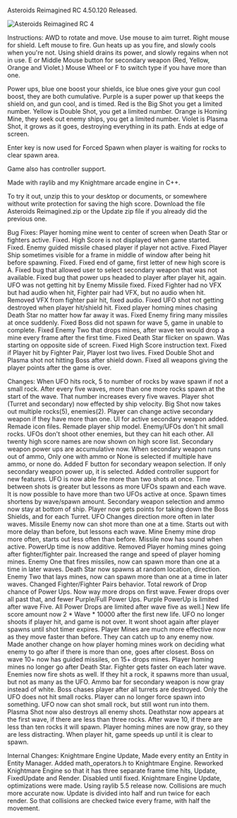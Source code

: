 Asteroids Reimagined RC 4.50.120 Released.

![Asteroids Reimagined RC 4](https://github.com/user-attachments/assets/d57901d3-3caf-47cb-bf0e-4c03a182b9f0)

Instructions:
AWD to rotate and move. Use mouse to aim turret. Right mouse for shield. Left mouse to fire. Gun heats up as you fire, and slowly cools when you're not. Using shield drains its power, and slowly regains when not in use. E or Middle Mouse button for secondary weapon (Red, Yellow, Orange and Violet.) Mouse Wheel or F to switch type if you have more than one.

Power ups, blue one boost your shields, ice blue ones give your gun cool boost, they are both cumulative. Purple is a super power up that keeps the shield on, and gun cool, and is timed. Red is the Big Shot you get a limited number. Yellow is Double Shot, you get a limited number. Orange is Homing Mine, they seek out enemy ships, you get a limited number. Violet is Plasma Shot, it grows as it goes, destroying everything in its path. Ends at edge of screen.

Enter key is now used for Forced Spawn when player is waiting for rocks to clear spawn area.

Game also has controller support.

Made with raylib and my Knightmare arcade engine in C++.

To try it out, unzip this to your desktop or documents, or somewhere without write protection for saving the high score. Download the file Asteroids Reimagined.zip or the Update zip file if you already did the previous one.

Bug Fixes:
Player homing mine went to center of screen when Death Star or fighters active. Fixed.
High Score is not displayed when game started. Fixed.
Enemy guided missile chased player if player not active. Fixed
Player Ship sometimes visible for a frame in middle of window after being hit before spawning. Fixed.
Fixed end of game, first letter of new high score is A.
Fixed bug that allowed user to select secondary weapon that was not available.
Fixed bug that power ups headed to player after player hit, again.
UFO was not getting hit by Enemy Missile fixed.
Fixed Fighter had no VFX but had audio when hit, Fighter pair had VFX, but no audio when hit. Removed VFX from fighter pair hit, fixed audio.
Fixed UFO shot not getting destroyed when player hit/shield hit.
Fixed player homing mines chasing Death Star no matter how far away it was.
Fixed Enemy firing many missiles at once suddenly.
Fixed Boss did not spawn for wave 5, game in unable to complete.
Fixed Enemy Two that drops mines, after wave ten would drop a mine every frame after the first time.
Fixed Death Star flicker on spawn. Was starting on opposite side of screen.
Fixed High Score instruction text.
Fixed if Player hit by Fighter Pair, Player lost two lives.
Fixed Double Shot and Plasma shot not hitting Boss after shield down.
Fixed all weapons giving the player points after the game is over.

Changes:
When UFO hits rock, 5 to number of rocks by wave spawn if not a small rock.
After every five waves, more than one more rocks spawn at the start of the wave. That number increases every five waves.
Player shot (Turret and secondary) now effected by ship velocity.
Big Shot now takes out multiple rocks(5), enemies(2).
Player can change active secondary weapon if they have more than one. UI for active secondary weapon added.
Remade icon files. Remade player ship model.
Enemy/UFOs don't hit small rocks. UFOs don't shoot other enemies, but they can hit each other.
All twenty high score names are now shown on high score list.
Secondary weapon power ups are accumulative now.
When secondary weapon runs out of ammo, Only one with ammo or None is selected if multiple have ammo, or none do.
Added F button for secondary weapon selection.
If only secondary weapon power up, it is selected.
Added controller support for new features.
UFO is now able fire more than two shots at once. Time between shots is greater but lessons as more UFOs spawn and each wave.
It is now possible to have more than two UFOs active at once. Spawn times shortens by wave/spawn amount.
Secondary weapon selection and ammo now stay at bottom of ship.
Player now gets points for taking down the Boss Shields, and for each Turret.
UFO Changes direction more often in later waves.
Missile Enemy now can shot more than one at a time. Starts out with more delay than before, but lessons each wave.
Mine Enemy mine drop more often, starts out less often than before.
Missile now has sound when active.
PowerUp time is now additive.
Removed Player homing mines going after fighter/fighter pair.
Increased the range and speed of player homing mines.
Enemy One that fires missiles, now can spawn more than one at a time in later waves.
Death Star now spawns at random location, direction.
Enemy Two that lays mines, now can spawn more than one at a time in later waves.
Changed Fighter/Fighter Pairs behavior.
Total rework of Drop chance of Power Ups. Now way more drops on first wave. Fewer drops over all past that, and fewer Purple/Full Power Ups.
Purple PowerUp is limited after wave Five. All Power Drops are limited after wave five as well.]
New life score amount now 2 * Wave * 10000 after the first new life.
UFO no longer shoots if player hit, and game is not over. It wont shoot again after player spawns until shot timer expires.
Player Mines are much more effective now as they move faster than before. They can catch up to any enemy now.
Made another change on how player homing mines work on deciding what enemy to go after if there is more than one, goes after closest.
Boss on wave 10+ now has guided missiles, on 15+ drops mines.
Player homing mines no longer go after Death Star.
Fighter gets faster on each later wave.
Enemies now fire shots as well. If they hit a rock, it spawns more than usual, but not as many as the UFO.
Ammo bar for secondary weapon is now gray instead of white.
Boss chases player after all turrets are destroyed.
Only the UFO does not hit small rocks.
Player can no longer force spawn into something.
UFO now can shot small rock, but still wont run into them.
Plasma Shot now also destroys all enemy shots.
Deathstar now appears at the first wave, if there are less than three rocks. After wave 10, if there are less than ten rocks it will spawn.
Player homing mines are now gray, so they are less distracting.
When player hit, game speeds up until it is clear to spawn.

Internal Changes:
Knightmare Engine Update, Made every entity an Entity in Entity Manager.
Added math_operators.h to Knightmare Engine.
Reworked Knightmare Engine so that it has three separate frame time hits, Update, FixedUpdate and Render. Disabled until fixed.
Knightmare Engine Update, optimizations were made. Using raylib 5.5 release now.
Collisions are much more accurate now. Update is divided into half and run twice for each render. So that collisions are checked twice every frame, with half the movement.